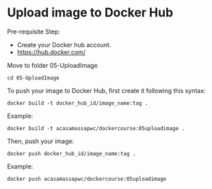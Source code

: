 # Upload image to Docker Hub

Pre-requisite Step:
- Create your Docker hub account. 
- https://hub.docker.com/

Move to folder 05-UploadImage

`cd 05-UploadImage`

To push your image to Docker Hub, first create it following this syntax:

`docker build -t docker_hub_id/image_name:tag .`

Example:

`docker build -t acasamassapwc/dockercourse:05uploadimage .`

Then, push your image:

`docker push docker_hub_id/image_name:tag .`

Example:

`docker push acasamassapwc/dockercourse:05uploadimage`

